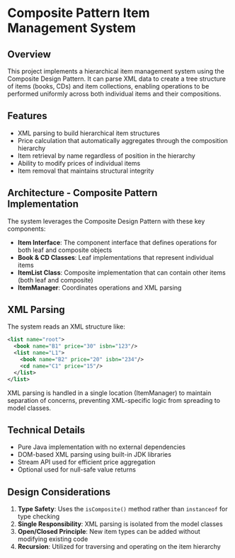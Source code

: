 # Composite Pattern Item Management System

## Overview
This project implements a hierarchical item management system using the Composite Design Pattern. It can parse XML data to create a tree structure of items (books, CDs) and item collections, enabling operations to be performed uniformly across both individual items and their compositions.

## Features
- XML parsing to build hierarchical item structures
- Price calculation that automatically aggregates through the composition hierarchy
- Item retrieval by name regardless of position in the hierarchy
- Ability to modify prices of individual items
- Item removal that maintains structural integrity

## Architecture - Composite Pattern Implementation
The system leverages the Composite Design Pattern with these key components:

- **Item Interface**: The component interface that defines operations for both leaf and composite objects
- **Book & CD Classes**: Leaf implementations that represent individual items
- **ItemList Class**: Composite implementation that can contain other items (both leaf and composite)
- **ItemManager**: Coordinates operations and XML parsing

## XML Parsing
The system reads an XML structure like:
```xml
<list name="root">
  <book name="B1" price="30" isbn="123"/>
  <list name="L1">
    <book name="B2" price="20" isbn="234"/>
    <cd name="C1" price="15"/>
  </list>
</list>
```

XML parsing is handled in a single location (ItemManager) to maintain separation of concerns, preventing XML-specific logic from spreading to model classes.

## Technical Details
- Pure Java implementation with no external dependencies
- DOM-based XML parsing using built-in JDK libraries
- Stream API used for efficient price aggregation
- Optional used for null-safe value returns

## Design Considerations
1. **Type Safety**: Uses the `isComposite()` method rather than `instanceof` for type checking
2. **Single Responsibility**: XML parsing is isolated from the model classes
3. **Open/Closed Principle**: New item types can be added without modifying existing code
4. **Recursion**: Utilized for traversing and operating on the item hierarchy

